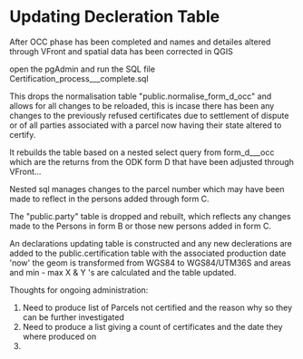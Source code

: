 # Updating Decleration Table

After OCC phase has been completed and names and detailes altered through VFront and spatial data has been corrected in QGIS

open the pgAdmin and run the SQL file Certification\_process\_\_\_complete.sql

This drops the normalisation table "public.normalise\_form\_d\_occ" and allows for all changes to be reloaded, this is incase there has been any changes to the previously refused certificates due to settlement of dispute or of all parties associated with a parcel now having their state altered to certify.

It rebuilds the table based on a nested select query from form\_d\_\_\_occ which are the returns from the ODK form D that have been adjusted through VFront...

Nested sql manages changes to the parcel number which may have been made to reflect in the persons added through form C.

The "public.party" table is dropped and rebuilt, which reflects any changes made to the Persons in form B or those new persons added in form C.

An declarations updating table is constructed and any new declerations are added to the public.certification table with the associated production date 'now' the geom is transformed from WGS84 to WGS84/UTM36S and areas and min - max X & Y 's are calculated and the table updated.

Thoughts for ongoing administration:

1. Need to produce list of Parcels not certified and the reason why so they can be further investigated
2. Need to produce a list giving a count of certificates and the date they where produced on
3. 
